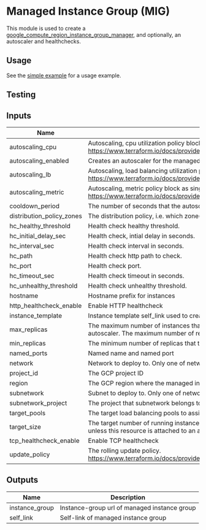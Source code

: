 # Managed Instance Group (MIG)

This module is used to create a [google_compute_region_instance_group_manager](https://www.terraform.io/docs/providers/google/r/compute_region_instance_group_manager.html),
and optionally, an autoscaler and healthchecks.

## Usage

See the [simple example](../../examples/mig/simple) for a usage example.

## Testing

<!-- BEGINNING OF PRE-COMMIT-TERRAFORM DOCS HOOK -->
## Inputs

| Name | Description | Type | Default | Required |
|------|-------------|:----:|:-----:|:-----:|
| autoscaling\_cpu | Autoscaling, cpu utilization policy block as single element array. https://www.terraform.io/docs/providers/google/r/compute_autoscaler.html#cpu_utilization | list(map(number)) | `<list>` | no |
| autoscaling\_enabled | Creates an autoscaler for the managed instance group | string | `"false"` | no |
| autoscaling\_lb | Autoscaling, load balancing utilization policy block as single element array. https://www.terraform.io/docs/providers/google/r/compute_autoscaler.html#load_balancing_utilization | list(map(number)) | `<list>` | no |
| autoscaling\_metric | Autoscaling, metric policy block as single element array. https://www.terraform.io/docs/providers/google/r/compute_autoscaler.html#metric | object | `<list>` | no |
| cooldown\_period | The number of seconds that the autoscaler should wait before it starts collecting information from a new instance. | string | `"60"` | no |
| distribution\_policy\_zones | The distribution policy, i.e. which zone(s) should instances be create in. Default is all zones in given region. | list(string) | `<list>` | no |
| hc\_healthy\_threshold | Health check healthy threshold. | string | `"1"` | no |
| hc\_initial\_delay\_sec | Health check, intial delay in seconds. | string | `"30"` | no |
| hc\_interval\_sec | Health check interval in seconds. | string | `"30"` | no |
| hc\_path | Health check http path to check. | string | `"/"` | no |
| hc\_port | Health check port. | string | `""` | no |
| hc\_timeout\_sec | Health check timeout in seconds. | string | `"10"` | no |
| hc\_unhealthy\_threshold | Health check unhealthy threshold. | string | `"5"` | no |
| hostname | Hostname prefix for instances | string | `"default"` | no |
| http\_healthcheck\_enable | Enable HTTP healthcheck | string | `"false"` | no |
| instance\_template | Instance template self_link used to create compute instances | string | n/a | yes |
| max\_replicas | The maximum number of instances that the autoscaler can scale up to. This is required when creating or updating an autoscaler. The maximum number of replicas should not be lower than minimal number of replicas. | string | `"10"` | no |
| min\_replicas | The minimum number of replicas that the autoscaler can scale down to. This cannot be less than 0. | string | `"2"` | no |
| named\_ports | Named name and named port | object | `<list>` | no |
| network | Network to deploy to. Only one of network or subnetwork should be specified. | string | `""` | no |
| project\_id | The GCP project ID | string | `"null"` | no |
| region | The GCP region where the managed instance group resides. | string | n/a | yes |
| subnetwork | Subnet to deploy to. Only one of network or subnetwork should be specified. | string | `""` | no |
| subnetwork\_project | The project that subnetwork belongs to | string | `""` | no |
| target\_pools | The target load balancing pools to assign this group to. | list(string) | `<list>` | no |
| target\_size | The target number of running instances for this managed instance group. This value should always be explicitly set unless this resource is attached to an autoscaler, in which case it should never be set. | string | `"1"` | no |
| tcp\_healthcheck\_enable | Enable TCP healthcheck | string | `"false"` | no |
| update\_policy | The rolling update policy. https://www.terraform.io/docs/providers/google/r/compute_region_instance_group_manager.html#rolling_update_policy | object | `<list>` | no |

## Outputs

| Name | Description |
|------|-------------|
| instance\_group | Instance-group url of managed instance group |
| self\_link | Self-link of managed instance group |

<!-- END OF PRE-COMMIT-TERRAFORM DOCS HOOK -->
